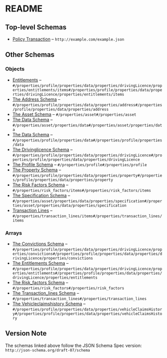 # README

## Top-level Schemas

-   [Policy Transaction](./policy_transaction.md "The root schema comprises the entire JSON document") – `http://example.com/example.json`

## Other Schemas

### Objects

-   [Entitlements](./policy_transaction-properties-the-profile-schema-properties-the-data-schema-properties-the-drivinglicence-schema-properties-the-entitlements-schema-entitlements.md "An explanation about the purpose of this instance") – `#/properties/profile/properties/data/properties/drivingLicence/properties/entitlements/items#/properties/profile/properties/data/properties/drivingLicence/properties/entitlements/items`
-   [The Address Schema](./policy_transaction-properties-the-profile-schema-properties-the-data-schema-properties-the-address-schema.md "An explanation about the purpose of this instance") – `#/properties/profile/properties/data/properties/address#/properties/profile/properties/data/properties/address`
-   [The Asset Schema](./policy_transaction-properties-the-asset-schema.md "An object that describes an insurable asset and it's relationship to the insured") – `#/properties/asset#/properties/asset`
-   [The Data Schema](./policy_transaction-properties-the-asset-schema-properties-the-data-schema.md "An object that describes the asset and it's relationship to the user") – `#/properties/asset/properties/data#/properties/asset/properties/data`
-   [The Data Schema](./policy_transaction-properties-the-profile-schema-properties-the-data-schema.md "An explanation about the purpose of this instance") – `#/properties/profile/properties/data#/properties/profile/properties/data`
-   [The Drivinglicence Schema](./policy_transaction-properties-the-profile-schema-properties-the-data-schema-properties-the-drivinglicence-schema.md "An explanation about the purpose of this instance") – `#/properties/profile/properties/data/properties/drivingLicence#/properties/profile/properties/data/properties/drivingLicence`
-   [The Profile Schema](./policy_transaction-properties-the-profile-schema.md "An object that describes the customer") – `#/properties/profile#/properties/profile`
-   [The Property Schema](./policy_transaction-properties-the-profile-schema-properties-the-data-schema-properties-the-property-schema.md "An explanation about the purpose of this instance") – `#/properties/profile/properties/data/properties/property#/properties/profile/properties/data/properties/property`
-   [The Risk Factors Schema](./policy_transaction-properties-the-risk_factors-schema-the-risk-factors-schema.md "A single rating factor") – `#/properties/risk_factors/items#/properties/risk_factors/items`
-   [The Specification Schema](./policy_transaction-properties-the-asset-schema-properties-the-data-schema-properties-the-specification-schema.md "The speification of the vehicle") – `#/properties/asset/properties/data/properties/specification#/properties/asset/properties/data/properties/specification`
-   [Transaction Lines](./policy_transaction-properties-the-transaction_lines-schema-transaction-lines.md "A object describing the lines of insurance being charged/refunded") – `#/properties/transaction_lines/items#/properties/transaction_lines/items`

### Arrays

-   [The Convictions Schema](./policy_transaction-properties-the-profile-schema-properties-the-data-schema-properties-the-drivinglicence-schema-properties-the-convictions-schema.md "An explanation about the purpose of this instance") – `#/properties/profile/properties/data/properties/drivingLicence/properties/convictions#/properties/profile/properties/data/properties/drivingLicence/properties/convictions`
-   [The Entitlements Schema](./policy_transaction-properties-the-profile-schema-properties-the-data-schema-properties-the-drivinglicence-schema-properties-the-entitlements-schema.md "Describes Entitlements attached to a customers Driving Licence") – `#/properties/profile/properties/data/properties/drivingLicence/properties/entitlements#/properties/profile/properties/data/properties/drivingLicence/properties/entitlements`
-   [The Risk_factors Schema](./policy_transaction-properties-the-risk_factors-schema.md "An array that describes the factors which are used to price the insurance risk") – `#/properties/risk_factors#/properties/risk_factors`
-   [The Transaction_lines Schema](./policy_transaction-properties-the-transaction_lines-schema.md "A line of insurance cover that has been charged/refunded to the customer") – `#/properties/transaction_lines#/properties/transaction_lines`
-   [The Vehicleclaimshistory Schema](./policy_transaction-properties-the-profile-schema-properties-the-data-schema-properties-the-vehicleclaimshistory-schema.md "An explanation about the purpose of this instance") – `#/properties/profile/properties/data/properties/vehicleClaimsHistory#/properties/profile/properties/data/properties/vehicleClaimsHistory`

## Version Note

The schemas linked above follow the JSON Schema Spec version: `http://json-schema.org/draft-07/schema`
